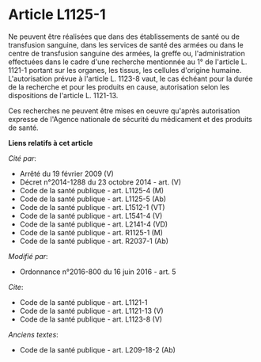 # Article L1125-1

Ne peuvent être réalisées que dans des établissements de santé ou de transfusion sanguine, dans les services de santé des
armées ou dans le centre de transfusion sanguine des armées, la greffe ou, l'administration effectuées dans le cadre d'une
recherche mentionnée au 1° de l'article L. 1121-1 portant sur les organes, les tissus, les cellules d'origine humaine.
L'autorisation prévue à l'article L. 1123-8 vaut, le cas échéant pour la durée de la recherche et pour les produits en cause,
autorisation selon les dispositions de l'article L. 1121-13. 

Ces recherches ne peuvent être mises en oeuvre qu'après autorisation expresse de l'Agence nationale de sécurité du médicament
et des produits de santé.

**Liens relatifs à cet article**

_Cité par_:

  - Arrêté du 19 février 2009 (V)
  - Décret n°2014-1288 du 23 octobre 2014 - art. (V)
  - Code de la santé publique - art. L1125-4 (M)
  - Code de la santé publique - art. L1125-5 (Ab)
  - Code de la santé publique - art. L1512-1 (VT)
  - Code de la santé publique - art. L1541-4 (V)
  - Code de la santé publique - art. L2141-4 (VD)
  - Code de la santé publique - art. R1125-1 (M)
  - Code de la santé publique - art. R2037-1 (Ab)

_Modifié par_:

  - Ordonnance n°2016-800 du 16 juin 2016 - art. 5

_Cite_:

  - Code de la santé publique - art. L1121-1
  - Code de la santé publique - art. L1121-13 (V)
  - Code de la santé publique - art. L1123-8 (V)

_Anciens textes_:

  - Code de la santé publique - art. L209-18-2 (Ab)
